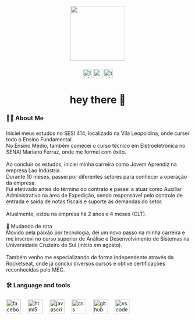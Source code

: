 <div align="center">
  <img height="150" src="https://media.giphy.com/media/M9gbBd9nbDrOTu1Mqx/giphy.gif"  />
</div>

###

<div align="center">
  <img src="https://img.shields.io/static/v1?message=LinkedIn&logo=linkedin&label=&color=0077B5&logoColor=white&labelColor=&style=for-the-badge" height="25" alt="linkedin logo"  />
  <img src="https://img.shields.io/static/v1?message=Youtube&logo=youtube&label=&color=FF0000&logoColor=white&labelColor=&style=for-the-badge" height="25" alt="youtube logo"  />
  <img src="https://img.shields.io/static/v1?message=Twitter&logo=twitter&label=&color=1DA1F2&logoColor=white&labelColor=&style=for-the-badge" height="25" alt="twitter logo"  />
</div>

###

<h1 align="center">hey there 👋</h1>

###

<h3 align="left">👩‍💻  About Me</h3>

###

<p align="left">Iniciei meus estudos no SESI 414, localizado na Vila Leopoldina, onde cursei todo o Ensino Fundamental.<br>No Ensino Médio, também comecei o curso técnico em Eletroeletrônica no SENAI Mariano Ferraz, onde me formei com êxito.<br><br>Ao concluir os estudos, iniciei minha carreira como Jovem Aprendiz na empresa Lao Indústria.<br>Durante 10 meses, passei por diferentes setores para conhecer a operação da empresa.<br>Fui efetivado antes do término do contrato e passei a atuar como Auxiliar Administrativo na área de Expedição, sendo responsável pelo controle de entrada e saída de notas fiscais e suporte às demandas do setor.<br><br>Atualmente, estou na empresa há 2 anos e 4 meses (CLT).<br><br>🎯 Mudando de rota<br>Movido pela paixão por tecnologia, dei um novo passo na minha carreira e me inscrevi no curso superior de Análise e Desenvolvimento de Sistemas na Universidade Cruzeiro do Sul (início em agosto).<br><br>Também venho me especializando de forma independente através da Rocketseat, onde já concluí diversos cursos e obtive certificações reconhecidas pelo MEC.</p>

###

<h3 align="left">🛠 Language and tools</h3>

###

<div align="left">
  <img src="https://cdn.jsdelivr.net/gh/devicons/devicon/icons/facebook/facebook-original.svg" height="40" alt="facebook logo"  />
  <img width="12" />
  <img src="https://cdn.jsdelivr.net/gh/devicons/devicon/icons/html5/html5-original.svg" height="40" alt="html5 logo"  />
  <img width="12" />
  <img src="https://cdn.jsdelivr.net/gh/devicons/devicon/icons/javascript/javascript-original.svg" height="40" alt="javascript logo"  />
  <img width="12" />
  <img src="https://cdn.jsdelivr.net/gh/devicons/devicon/icons/css3/css3-original.svg" height="40" alt="css logo"  />
  <img width="12" />
  <img src="https://cdn.jsdelivr.net/gh/devicons/devicon/icons/github/github-original.svg" height="40" alt="github logo"  />
  <img width="12" />
  <img src="https://cdn.jsdelivr.net/gh/devicons/devicon/icons/vscode/vscode-original.svg" height="40" alt="vscode logo"  />
</div>

###
